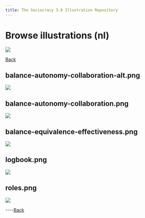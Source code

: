 ```yaml
---
title: The Sociocracy 3.0 Illustration Repository
---
```


# Browse illustrations (nl)

![](/img/nl-48px.png)

[Back](index-nl.html)

## balance-autonomy-collaboration-alt.png

[![](/img/nl/illustrations/balance-autonomy-collaboration-alt.png)](/img/nl/illustrations/balance-autonomy-collaboration-alt.png)

## balance-autonomy-collaboration.png

[![](/img/nl/illustrations/balance-autonomy-collaboration.png)](/img/nl/illustrations/balance-autonomy-collaboration.png)

## balance-equivalence-effectiveness.png

[![](/img/nl/illustrations/balance-equivalence-effectiveness.png)](/img/nl/illustrations/balance-equivalence-effectiveness.png)

## logbook.png

[![](/img/nl/illustrations/logbook.png)](/img/nl/illustrations/logbook.png)

## roles.png

[![](/img/nl/illustrations/roles.png)](/img/nl/illustrations/roles.png)

----[Back](index-nl.html)
